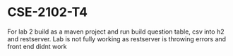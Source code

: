 # CSE-2102-T4
 
For lab 2 build as a maven project and run build question table, csv into h2 and restserver. Lab is not fully working as restserver is throwing errors and front end didnt work
